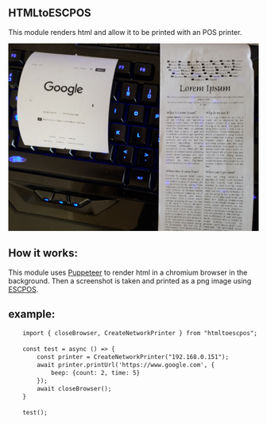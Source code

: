 ## HTMLtoESCPOS

This module renders html and allow it to be printed with an POS printer.

![results](https://github.com/FanghanHu/HTMLtoESCPOS/raw/master/readmeImages/Results.jpg)


## How it works:
This module uses [Puppeteer](https://developers.google.com/web/tools/puppeteer) to render html in a chromium browser in the background.
Then a screenshot is taken and printed as a png image using [ESCPOS](https://www.npmjs.com/package/escpos).

## example:
```
    import { closeBrowser, CreateNetworkPrinter } from "htmltoescpos";

    const test = async () => {
        const printer = CreateNetworkPrinter("192.168.0.151");
        await printer.printUrl('https://www.google.com', {
            beep: {count: 2, time: 5}
        });
        await closeBrowser();
    }

    test();
```
